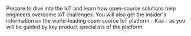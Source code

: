 Prepare to dive into the IoT and learn how open-source solutions help engineers overcome IoT challenges. You will also get the insider's information on the world-leading open-source IoT platform - Kaa - as you will be guided by key product specialists of the platform